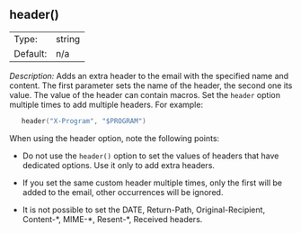 ---
---
<!-- DISCLAIMER: This file is based on the syslog-ng Open Source Edition documentation https://github.com/balabit/syslog-ng-ose-guides/commit/2f4a52ee61d1ea9ad27cb4f3168b95408fddfdf2 and is used under the terms of The syslog-ng Open Source Edition Documentation License. The file has been modified by Axoflow. -->

## header()

|          |        |
| -------- | ------ |
| Type:    | string |
| Default: | n/a    |

*Description:* Adds an extra header to the email with the specified name and content. The first parameter sets the name of the header, the second one its value. The value of the header can contain macros. Set the `header` option multiple times to add multiple headers. For example:

```c
   header("X-Program", "$PROGRAM")

```

When using the header option, note the following points:

  - Do not use the `header()` option to set the values of headers that have dedicated options. Use it only to add extra headers.

  - If you set the same custom header multiple times, only the first will be added to the email, other occurrences will be ignored.

  - It is not possible to set the DATE, Return-Path, Original-Recipient, Content-\*, MIME-\*, Resent-\*, Received headers.

